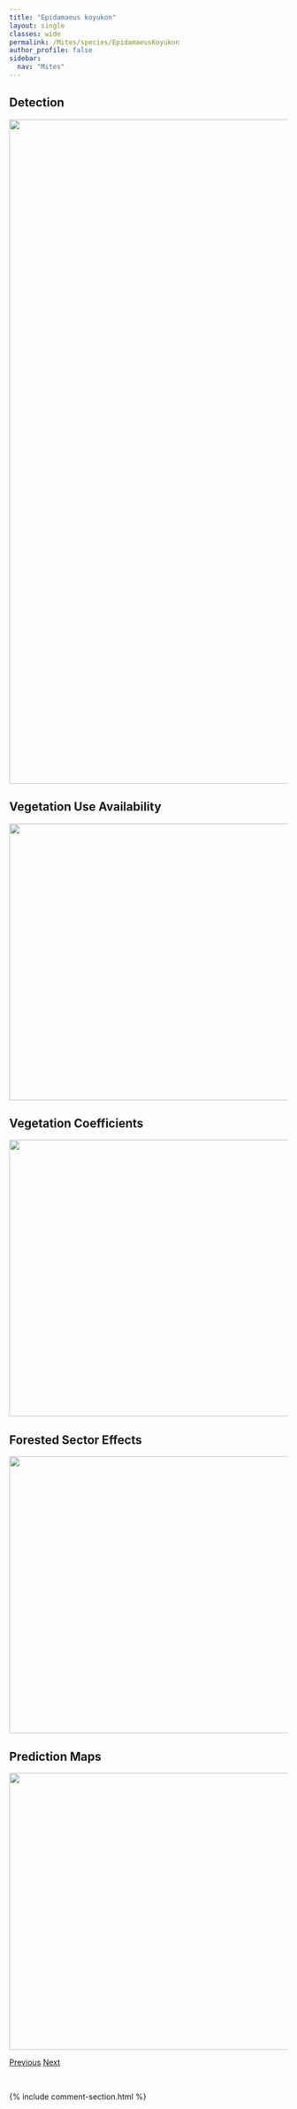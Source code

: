 ```yaml
---
title: "Epidamaeus koyukon"
layout: single
classes: wide
permalink: /Mites/species/EpidamaeusKoyukon
author_profile: false
sidebar:
  nav: "Mites"
---
```


<h2>Detection</h2>

<a href="https://drive.google.com/uc?export=view&id=1Z9iYo4dRNJ60USA3Zho1f_GuZ4ybCmc4">
<img src="https://drive.google.com/uc?export=view&id=1Z9iYo4dRNJ60USA3Zho1f_GuZ4ybCmc4" height = "1200" width = "800">
</a>


<h2>Vegetation Use Availability</h2>

<a href="https://drive.google.com/uc?export=view&id=1Lp8g3LWQ1rgjP5FrLjzMPy9d1fqdm_Z_">
<img src="https://drive.google.com/uc?export=view&id=1Lp8g3LWQ1rgjP5FrLjzMPy9d1fqdm_Z_" height = "500" width = "1000">
</a>


<h2>Vegetation Coefficients</h2>

<a href="https://drive.google.com/uc?export=view&id=1bn_x2FYvJik66AozJdK8D4UhEdfrg7NO">
<img src="https://drive.google.com/uc?export=view&id=1bn_x2FYvJik66AozJdK8D4UhEdfrg7NO" height = "500" width = "1000">
</a>


<h2>Forested Sector Effects</h2>

<a href="https://drive.google.com/uc?export=view&id=1ro0gb47DOXdmiM7L9jry_7RyBRju1fhj">
<img src="https://drive.google.com/uc?export=view&id=1ro0gb47DOXdmiM7L9jry_7RyBRju1fhj" height = "500" width = "1000">
</a>


<h2>Prediction Maps</h2>

<a href="https://drive.google.com/uc?export=view&id=1-AqnjoH-va4YDYEimR3UNmiT21ptW9am">
<img src="https://drive.google.com/uc?export=view&id=1-AqnjoH-va4YDYEimR3UNmiT21ptW9am" height = "500" width = "1000">
</a>


<a href="/DevelopmentWebsite/Mites/species/EpidamaeusFortispinosus" class="pagination--pager" title="Epidamaeus fortispinosus">Previous</a> <a href="/DevelopmentWebsite/Mites/species/EpidamaeusSp1DEW" class="pagination--pager" title="Epidamaeus sp. 1 DEW">Next</a>

<p>&nbsp;</p>

{% include comment-section.html %}
